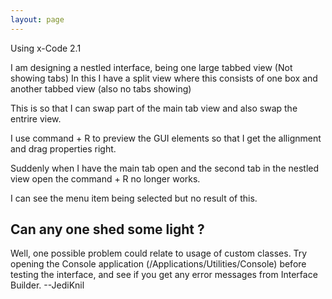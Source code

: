 ```yaml
---
layout: page
---
```


Using x-Code 2.1

I am designing a nestled interface, being  one large tabbed view (Not showing tabs)
In this I have a split view where this consists of one box and another tabbed view (also no tabs showing)

This is so that I can swap part of the main tab view and also swap the entrire view.

I use command + R to preview the GUI elements so that I get the allignment and drag properties right.

Suddenly when I have the main tab open and the second tab in the nestled view open the command + R no longer works.

I can see the menu item being selected but no result of this.

Can any one shed some light ?
----
Well, one possible problem could relate to usage of custom classes. Try opening the Console application (/Applications/Utilities/Console) before testing the interface, and see if you get any error messages from Interface Builder. --JediKnil
